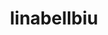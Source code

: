 ---
title: linabellbiu
github: https://github.com/linabellbiu
mode: dark
transition: 3s
archetype:
  - Little Bit of Everything
---